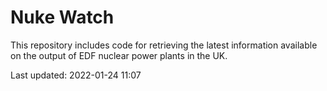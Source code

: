 # Nuke Watch

This repository includes code for retrieving the latest information available on the output of EDF nuclear power plants in the UK.

Last updated: 2022-01-24 11:07